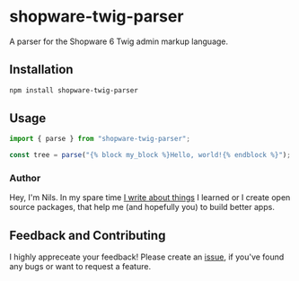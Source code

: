 # shopware-twig-parser

A parser for the Shopware 6 Twig admin markup language.

## Installation

```sh
npm install shopware-twig-parser
```

## Usage

```ts
import { parse } from "shopware-twig-parser";

const tree = parse("{% block my_block %}Hello, world!{% endblock %}");
```

### Author

Hey, I'm Nils. In my spare time [I write about things](https://www.haberkamp.dev/) I learned or I create open source packages, that help me (and hopefully you) to build better apps.

## Feedback and Contributing

I highly appreceate your feedback! Please create an [issue](https://github.com/Haberkamp/shopware-twig-parser/issues/new), if you've found any bugs or want to request a feature.
